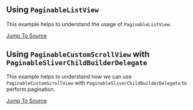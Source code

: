 ## Using `PaginableListView`

This example helps to understand the usage of `PaginableListView`.

[Jump To Source](https://github.com/chinkysight/paginable/tree/main/example/paginablelistview_example)

## Using `PaginableCustomScrollView` with `PaginableSliverChildBuilderDelegate`

This example helps to understand how we can use `PaginableCustomScrollView` with `PaginableSliverChildBuilderDelegate` to perform pagination.

[Jump To Source](https://github.com/chinkysight/paginable/tree/main/example/paginablesliverchildbuilderdelegate_example)
